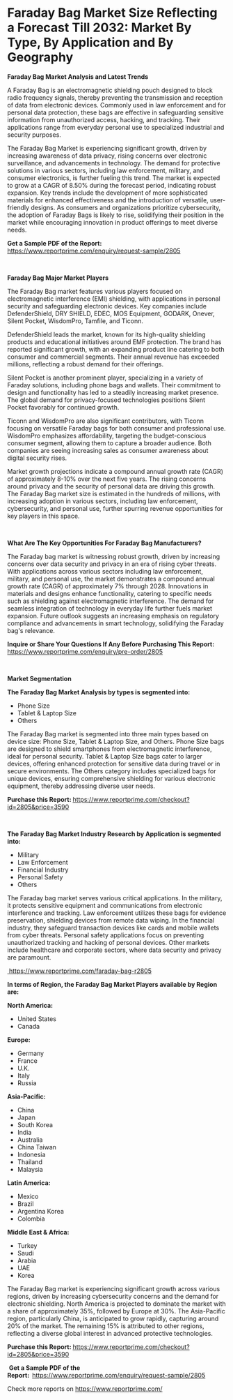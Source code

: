<p><h1>Faraday Bag Market Size Reflecting a Forecast Till 2032: Market By Type, By Application and By Geography</h1></p><p><strong>Faraday Bag Market Analysis and Latest Trends</strong></p>
<p><p>A Faraday Bag is an electromagnetic shielding pouch designed to block radio frequency signals, thereby preventing the transmission and reception of data from electronic devices. Commonly used in law enforcement and for personal data protection, these bags are effective in safeguarding sensitive information from unauthorized access, hacking, and tracking. Their applications range from everyday personal use to specialized industrial and security purposes.</p><p>The Faraday Bag Market is experiencing significant growth, driven by increasing awareness of data privacy, rising concerns over electronic surveillance, and advancements in technology. The demand for protective solutions in various sectors, including law enforcement, military, and consumer electronics, is further fueling this trend. The market is expected to grow at a CAGR of 8.50% during the forecast period, indicating robust expansion. Key trends include the development of more sophisticated materials for enhanced effectiveness and the introduction of versatile, user-friendly designs. As consumers and organizations prioritize cybersecurity, the adoption of Faraday Bags is likely to rise, solidifying their position in the market while encouraging innovation in product offerings to meet diverse needs.</p></p>
<p><strong>Get a Sample PDF of the Report:&nbsp;</strong> <a href="https://www.reportprime.com/enquiry/request-sample/2805?utm_campaign=2779&utm_medium=2&utm_source=Github&utm_content=ia&utm_term=18032025&utm_id=faraday-bag">https://www.reportprime.com/enquiry/request-sample/2805</a></p>
<p>&nbsp;</p>
<p><strong>Faraday Bag Major Market Players</strong></p>
<p><p>The Faraday Bag market features various players focused on electromagnetic interference (EMI) shielding, with applications in personal security and safeguarding electronic devices. Key companies include DefenderShield, DRY SHIELD, EDEC, MOS Equipment, GODARK, Onever, Silent Pocket, WisdomPro, Tamfile, and Ticonn. </p><p>DefenderShield leads the market, known for its high-quality shielding products and educational initiatives around EMF protection. The brand has reported significant growth, with an expanding product line catering to both consumer and commercial segments. Their annual revenue has exceeded millions, reflecting a robust demand for their offerings.</p><p>Silent Pocket is another prominent player, specializing in a variety of Faraday solutions, including phone bags and wallets. Their commitment to design and functionality has led to a steadily increasing market presence. The global demand for privacy-focused technologies positions Silent Pocket favorably for continued growth.</p><p>Ticonn and WisdomPro are also significant contributors, with Ticonn focusing on versatile Faraday bags for both consumer and professional use. WisdomPro emphasizes affordability, targeting the budget-conscious consumer segment, allowing them to capture a broader audience. Both companies are seeing increasing sales as consumer awareness about digital security rises.</p><p>Market growth projections indicate a compound annual growth rate (CAGR) of approximately 8-10% over the next five years. The rising concerns around privacy and the security of personal data are driving this growth. The Faraday Bag market size is estimated in the hundreds of millions, with increasing adoption in various sectors, including law enforcement, cybersecurity, and personal use, further spurring revenue opportunities for key players in this space.</p></p>
<p>&nbsp;</p>
<p><strong>What Are The Key Opportunities For Faraday Bag Manufacturers?</strong></p>
<p><p>The Faraday bag market is witnessing robust growth, driven by increasing concerns over data security and privacy in an era of rising cyber threats. With applications across various sectors including law enforcement, military, and personal use, the market demonstrates a compound annual growth rate (CAGR) of approximately 7% through 2028. Innovations in materials and designs enhance functionality, catering to specific needs such as shielding against electromagnetic interference. The demand for seamless integration of technology in everyday life further fuels market expansion. Future outlook suggests an increasing emphasis on regulatory compliance and advancements in smart technology, solidifying the Faraday bag's relevance.</p></p>
<p><strong>Inquire or Share Your Questions If Any Before Purchasing This Report:</strong> <a href="https://www.reportprime.com/enquiry/pre-order/2805?utm_campaign=2779&utm_medium=2&utm_source=Github&utm_content=ia&utm_term=18032025&utm_id=faraday-bag">https://www.reportprime.com/enquiry/pre-order/2805</a></p>
<p>&nbsp;</p>
<p><strong>Market Segmentation</strong></p>
<p><strong>The Faraday Bag Market Analysis by types is segmented into:</strong></p>
<p><ul><li>Phone Size</li><li>Tablet & Laptop Size</li><li>Others</li></ul></p>
<p><p>The Faraday Bag market is segmented into three main types based on device size: Phone Size, Tablet & Laptop Size, and Others. Phone Size bags are designed to shield smartphones from electromagnetic interference, ideal for personal security. Tablet & Laptop Size bags cater to larger devices, offering enhanced protection for sensitive data during travel or in secure environments. The Others category includes specialized bags for unique devices, ensuring comprehensive shielding for various electronic equipment, thereby addressing diverse user needs.</p></p>
<p><strong>Purchase this Report:&nbsp;</strong><a href="https://www.reportprime.com/checkout?id=2805&price=3590&utm_campaign=2779&utm_medium=2&utm_source=Github&utm_content=ia&utm_term=18032025&utm_id=faraday-bag">https://www.reportprime.com/checkout?id=2805&price=3590</a></p>
<p>&nbsp;</p>
<p><strong>The Faraday Bag Market Industry Research by Application is segmented into:</strong></p>
<p><ul><li>Military</li><li>Law Enforcement</li><li>Financial Industry</li><li>Personal Safety</li><li>Others</li></ul></p>
<p><p>The Faraday bag market serves various critical applications. In the military, it protects sensitive equipment and communications from electronic interference and tracking. Law enforcement utilizes these bags for evidence preservation, shielding devices from remote data wiping. In the financial industry, they safeguard transaction devices like cards and mobile wallets from cyber threats. Personal safety applications focus on preventing unauthorized tracking and hacking of personal devices. Other markets include healthcare and corporate sectors, where data security and privacy are paramount.</p></p>
<p><a href="https://www.reportprime.com/faraday-bag-r2805?utm_campaign=2779&utm_medium=2&utm_source=Github&utm_content=ia&utm_term=18032025&utm_id=faraday-bag">&nbsp;https://www.reportprime.com/faraday-bag-r2805</a></p>
<p><strong>In terms of Region, the Faraday Bag Market Players available by Region are:</strong></p>
<p>
    <p> <strong> North America: </strong>
        <ul>
            <li>United States</li>
            <li>Canada</li>
        </ul>
        </p> 
    <p> <strong> Europe: </strong>
        <ul>
            <li>Germany</li>
            <li>France</li>
            <li>U.K.</li>
            <li>Italy</li>
            <li>Russia</li>
        </ul>
        </p> 
    <p> <strong> Asia-Pacific: </strong>
        <ul>
            <li>China</li>
            <li>Japan</li>
            <li>South Korea</li>
            <li>India</li>
            <li>Australia</li>
            <li>China Taiwan</li>
            <li>Indonesia</li>
            <li>Thailand</li>
            <li>Malaysia</li>
        </ul>
        </p> 
    <p> <strong> Latin America: </strong>
        <ul>
            <li>Mexico</li>
            <li>Brazil</li>
            <li>Argentina Korea</li>
            <li>Colombia</li>
        </ul>
        </p> 
    <p> <strong> Middle East & Africa: </strong>
        <ul>
            <li>Turkey</li>
            <li>Saudi</li>
            <li>Arabia</li>
            <li>UAE</li>
            <li>Korea</li>
        </ul>
    </p>
    </p>
<p><p>The Faraday Bag market is experiencing significant growth across various regions, driven by increasing cybersecurity concerns and the demand for electronic shielding. North America is projected to dominate the market with a share of approximately 35%, followed by Europe at 30%. The Asia-Pacific region, particularly China, is anticipated to grow rapidly, capturing around 20% of the market. The remaining 15% is attributed to other regions, reflecting a diverse global interest in advanced protective technologies.</p></p>
<p><strong>Purchase this Report: </strong><a href="https://www.reportprime.com/checkout?id=2805&price=3590&utm_campaign=2779&utm_medium=2&utm_source=Github&utm_content=ia&utm_term=18032025&utm_id=faraday-bag">https://www.reportprime.com/checkout?id=2805&price=3590</a></p>
<p>&nbsp;<strong>Get a Sample PDF of the Report:&nbsp;&nbsp;</strong><a href="https://www.reportprime.com/enquiry/request-sample/2805?utm_campaign=2779&utm_medium=2&utm_source=Github&utm_content=ia&utm_term=18032025&utm_id=faraday-bag">https://www.reportprime.com/enquiry/request-sample/2805</a></p>
<p><strong></strong></p>
<p>Check more reports on <a href="https://www.reportprime.com/?utm_campaign=2779&utm_medium=2&utm_source=Github&utm_content=ia&utm_term=18032025&utm_id=faraday-bag">https://www.reportprime.com/</a></p>